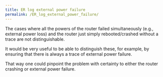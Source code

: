 ```yaml
---
title: ER log external power failure
permalink: /ER_log_external_power_failure/
---
```


The cases where all the powers of the router failed simultaneously (e.g., external power loss) and the router just simply rebooted/crashed without a trace are not distinguishable.

It would be very useful to be able to distinguish these, for example, by ensuring that there is always a trace of external power failure.

That way one could pinpoint the problem with certainty to either the router crashing or external power failure.